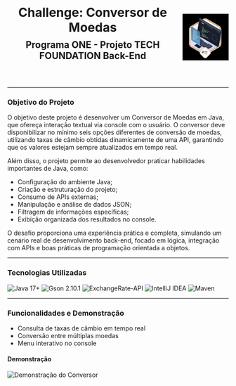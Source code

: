 <div align="center" style="display: flex; flex-direction: row; align-items: center; justify-content: center; gap: 10px;">
  <div>
    <h1 style="margin: 0;"> Challenge: Conversor de Moedas</h1>
    <h2 align="center" style="margin-top: 10px;">Programa ONE - Projeto TECH FOUNDATION Back-End</h2>
  </div>
  <div style="display: flex; align-items: center; justify-content: center; height: 200px;">
    <img src="./assets/badge black-conversor.png" alt="Badge ONE" width="150">
  </div>
</div>

___

### Objetivo do Projeto

O objetivo deste projeto é desenvolver um Conversor de Moedas em Java, que ofereça interação textual via console com o usuário. O conversor deve disponibilizar no mínimo seis opções diferentes de conversão de moedas, utilizando taxas de câmbio obtidas dinamicamente de uma API, garantindo que os valores estejam sempre atualizados em tempo real.

Além disso, o projeto permite ao desenvolvedor praticar habilidades importantes de Java, como:
- Configuração do ambiente Java;
- Criação e estruturação do projeto;
- Consumo de APIs externas;
- Manipulação e análise de dados JSON;
- Filtragem de informações específicas;
- Exibição organizada dos resultados no console.

O desafio proporciona uma experiência prática e completa, simulando um cenário real de desenvolvimento back-end, focado em lógica, integração com APIs e boas práticas de programação orientada a objetos.

--- 
### Tecnologias Utilizadas

<p>
  <img src="https://img.shields.io/badge/Java-17+-orange?style=for-the-badge&logo=java&logoColor=white" alt="Java 17+">
  <img src="https://img.shields.io/badge/Gson-2.10.1-blue?style=for-the-badge" alt="Gson 2.10.1">
  <img src="https://img.shields.io/badge/ExchangeRate--API-lightgrey?style=for-the-badge" alt="ExchangeRate-API">
  <img src="https://img.shields.io/badge/IntelliJ%20IDEA-2023.2-purple?style=for-the-badge&logo=IntelliJ IDEA&logoColor=white" alt="IntelliJ IDEA">
  <img src="https://img.shields.io/badge/Maven-3.9.0-red?style=for-the-badge&logo=Apache Maven&logoColor=white" alt="Maven">
</p>

---
### Funcionalidades e Demonstração

- Consulta de taxas de câmbio em tempo real
- Conversão entre múltiplas moedas
- Menu interativo no console

#### Demonstração

![Demonstração do Conversor](./assets/demo.gif)
